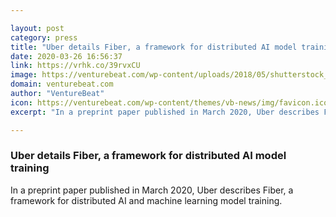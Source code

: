 ```yaml
---

layout: post
category: press
title: "Uber details Fiber, a framework for distributed AI model training"
date: 2020-03-26 16:56:37
link: https://vrhk.co/39rvxCU
image: https://venturebeat.com/wp-content/uploads/2018/05/shutterstock_771480475-e1585240349686.jpg?w=1200&strip=all
domain: venturebeat.com
author: "VentureBeat"
icon: https://venturebeat.com/wp-content/themes/vb-news/img/favicon.ico
excerpt: "In a preprint paper published in March 2020, Uber describes Fiber, a framework for distributed AI and machine learning model training."

---
```


### Uber details Fiber, a framework for distributed AI model training

In a preprint paper published in March 2020, Uber describes Fiber, a framework for distributed AI and machine learning model training.